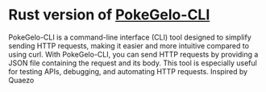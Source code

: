 # Rust version of [PokeGelo-CLI](https://github.com/Gabriel-Spinola/PokeGelo-CLI)
PokeGelo-CLI is a command-line interface (CLI) tool designed to simplify sending HTTP requests, making it easier and more intuitive compared to using curl. With PokeGelo-CLI, you can send HTTP requests by providing a JSON file containing the request and its body. This tool is especially useful for testing APIs, debugging, and automating HTTP requests. Inspired by Quaezo
